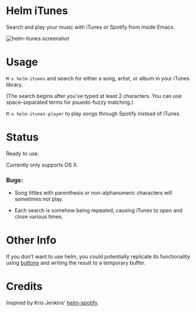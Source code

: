 Helm iTunes
===========

Search and play your music with iTunes or Spotify from inside Emacs.

![helm-itunes screenshot](https://raw.githubusercontent.com/daschwa/helm-itunes/master/screenshot.png)

# Usage

`M-x helm-itunes` and search for either a song, artist, or album in your iTunes 
library.

(The search begins after you’ve typed at least 2 characters. You can use space-separated terms for psuedo-fuzzy matching.)

`M-x helm-itunes-player` to play songs through Spotify instead of iTunes.

# Status
Ready to use.

Currently only supports OS X.

### Bugs:

- Song tittles with parenthesis or non-alphanumeric characters will sometimes not play.

- Each search is somehow being repeated, causing iTunes to open and close various times.

# Other Info
If you don't want to use helm, you could potentially replicate its functionality using [buttons](http://www.gnu.org/software/emacs/manual/html_node/elisp/Buttons.html) and writing the result to a temporary buffer.

# Credits
Inspired by Kris Jenkins' [helm-spotify](https://github.com/krisajenkins/helm-spotify).
